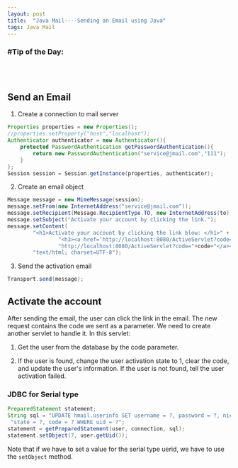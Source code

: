 ```yaml
---
layout: post
title:  "Java Mail----Sending an Email using Java"
tags: Java Mail
---
```

### \#Tip of the Day: 

<br/><br/>

## Send an Email

1. Create a connection to mail server

```java
Properties properties = new Properties();
//properties.setProperty("host","localhost");
Authenticator authenticator = new Authenticator(){
    protected PasswordAuthentication getPasswordAuthentication(){
        return new PasswordAuthentication("service@jmail.com","111");
    }
};
Session session = Session.getInstance(properties, authenticator);
```

2. Create an email object

```java
Message message = new MimeMessage(session);
message.setFrom(new InternetAddress("service@jmail.com"));
message.setRecipient(Message.RecipientType.TO, new InternetAddress(to));
message.setSubject("Activate your account by clicking the link.");
message.setContent(
        "<h1>Activate your account by clicking the link blow: </h1>" +
                "<h3><a href='http://localhost:8080/ActiveServlet?code="+code+"'>" +
                "http://localhost:8080/ActiveServlet?code="+code+"</a></h3>",
        "text/html; charset=UTF-8");
```

3. Send the activation email

```java
Transport.send(message);
```

## Activate the account

After sending the email, the user can click the link in the email. The new request contains
the code we sent as a parameter. We need to create another servlet to handle it. In this 
servlet:

1. Get the user from the database by the code parameter.

2. If the user is found, change the user activation state to 1, clear the code, and update the 
user's information. If the user is not found, tell the user activation failed.

### JDBC for Serial type

```java
PreparedStatement statement;
String sql = "UPDATE hmail.userinfo SET username = ?, password = ?, nickname = ?, email = ?, " +
 "state = ?, code = ? WHERE uid = ?";
statement = getPreparedStatement(user, connection, sql);
statement.setObject(7, user.getUid());
```

Note that if we have to set a value for the serial type uerid, we have to use the `setObject` 
method.
